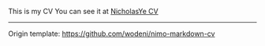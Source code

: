 This is my CV
You can see it at [NicholasYe CV](https://nicholasye.github.io/NicholasYe_CV/)

---

Origin template: https://github.com/wodeni/nimo-markdown-cv
